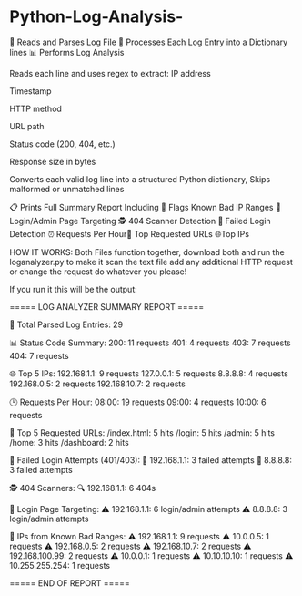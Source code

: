 # Python-Log-Analysis-
📂 Reads and Parses Log File 🧠 Processes Each Log Entry into a Dictionary lines  📊 Performs Log Analysis


Reads each line and uses regex to extract:
IP address

Timestamp

HTTP method

URL path

Status code (200, 404, etc.)

Response size in bytes

Converts each valid log line into a structured Python dictionary, Skips malformed or unmatched lines



📋 Prints Full Summary Report Including 
🚩 Flags Known Bad IP Ranges
🎯 Login/Admin Page Targeting
🕵️ 404 Scanner Detection
🔐 Failed Login Detection
⏰ Requests Per Hour🔗
Top Requested URLs
🌐Top IPs




HOW IT WORKS:
Both Files function together, download both and run the loganalyzer.py to make it scan the text file add any additional HTTP request or change the request do whatever you please!

If you run it this will be the output:


===== LOG ANALYZER SUMMARY REPORT =====

📄 Total Parsed Log Entries: 29

📊 Status Code Summary:
  200: 11 requests
  401: 4 requests
  403: 7 requests
  404: 7 requests

🌐 Top 5 IPs:
  192.168.1.1: 9 requests
  127.0.0.1: 5 requests
  8.8.8.8: 4 requests
  192.168.0.5: 2 requests
  192.168.10.7: 2 requests

🕒 Requests Per Hour:
  08:00: 19 requests
  09:00: 4 requests
  10:00: 6 requests

🔗 Top 5 Requested URLs:
  /index.html: 5 hits
  /login: 5 hits
  /admin: 5 hits
  /home: 3 hits
  /dashboard: 2 hits

🔐 Failed Login Attempts (401/403):
  🚨 192.168.1.1: 3 failed attempts
  🚨 8.8.8.8: 3 failed attempts

🕵️ 404 Scanners:
  🔍 192.168.1.1: 6 404s

🎯 Login Page Targeting:
  ⚠️ 192.168.1.1: 6 login/admin attempts
  ⚠️ 8.8.8.8: 3 login/admin attempts

🚩 IPs from Known Bad Ranges:
  ⚠️ 192.168.1.1: 9 requests
  ⚠️ 10.0.0.5: 1 requests
  ⚠️ 192.168.0.5: 2 requests
  ⚠️ 192.168.10.7: 2 requests
  ⚠️ 192.168.100.99: 2 requests
  ⚠️ 10.0.0.1: 1 requests
  ⚠️ 10.10.10.10: 1 requests
  ⚠️ 10.255.255.254: 1 requests

===== END OF REPORT =====

